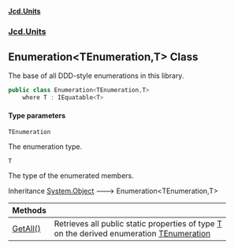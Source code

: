 #### [Jcd.Units](index.md 'index')
### [Jcd.Units](Jcd.Units.md 'Jcd.Units')

## Enumeration<TEnumeration,T> Class

The base of all DDD-style enumerations in this library.

```csharp
public class Enumeration<TEnumeration,T>
    where T : IEquatable<T>
```
#### Type parameters

<a name='Jcd.Units.Enumeration_TEnumeration,T_.TEnumeration'></a>

`TEnumeration`

The enumeration type.

<a name='Jcd.Units.Enumeration_TEnumeration,T_.T'></a>

`T`

The type of the enumerated members.

Inheritance [System.Object](https://docs.microsoft.com/en-us/dotnet/api/System.Object 'System.Object') &#129106; Enumeration<TEnumeration,T>

| Methods | |
| :--- | :--- |
| [GetAll()](Jcd.Units.Enumeration_TEnumeration,T_.GetAll().md 'Jcd.Units.Enumeration<TEnumeration,T>.GetAll()') | Retrieves all public static properties of type [T](Jcd.Units.Enumeration_TEnumeration,T_.md#Jcd.Units.Enumeration_TEnumeration,T_.T 'Jcd.Units.Enumeration<TEnumeration,T>.T')<br/>on the derived enumeration [TEnumeration](Jcd.Units.Enumeration_TEnumeration,T_.md#Jcd.Units.Enumeration_TEnumeration,T_.TEnumeration 'Jcd.Units.Enumeration<TEnumeration,T>.TEnumeration') |
